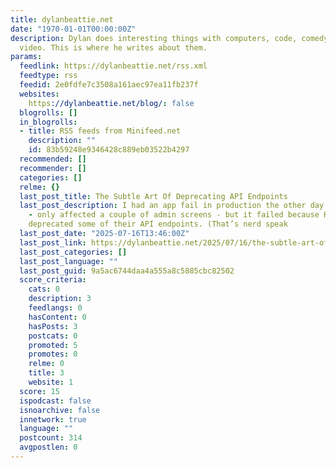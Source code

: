 ```yaml
---
title: dylanbeattie.net
date: "1970-01-01T00:00:00Z"
description: Dylan does interesting things with computers, code, comedy, music, and
  video. This is where he writes about them.
params:
  feedlink: https://dylanbeattie.net/rss.xml
  feedtype: rss
  feedid: 2e0fdfe7c3508a161aec97ea11fb237f
  websites:
    https://dylanbeattie.net/blog/: false
  blogrolls: []
  in_blogrolls:
  - title: RSS feeds from Minifeed.net
    description: ""
    id: 83b59248e9346428c889eb03522b4297
  recommended: []
  recommender: []
  categories: []
  relme: {}
  last_post_title: The Subtle Art Of Deprecating API Endpoints
  last_post_description: I had an app fail in production the other day. Not seriously
    - only affected a couple of admin screens - but it failed because Hubspot had
    deprecated some of their API endpoints. (That’s nerd speak
  last_post_date: "2025-07-16T13:46:00Z"
  last_post_link: https://dylanbeattie.net/2025/07/16/the-subtle-art-of-deprecating-api-endpoints.html
  last_post_categories: []
  last_post_language: ""
  last_post_guid: 9a5ac6744daa4a555a8c5885cbc82502
  score_criteria:
    cats: 0
    description: 3
    feedlangs: 0
    hasContent: 0
    hasPosts: 3
    postcats: 0
    promoted: 5
    promotes: 0
    relme: 0
    title: 3
    website: 1
  score: 15
  ispodcast: false
  isnoarchive: false
  innetwork: true
  language: ""
  postcount: 314
  avgpostlen: 0
---
```

